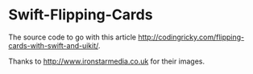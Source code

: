 Swift-Flipping-Cards
====================

The source code to go with this article http://codingricky.com/flipping-cards-with-swift-and-uikit/.

Thanks to http://www.ironstarmedia.co.uk for their images.
